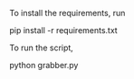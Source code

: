 To install the requirements, run

pip install -r requirements.txt

To run the script, 

python grabber.py
